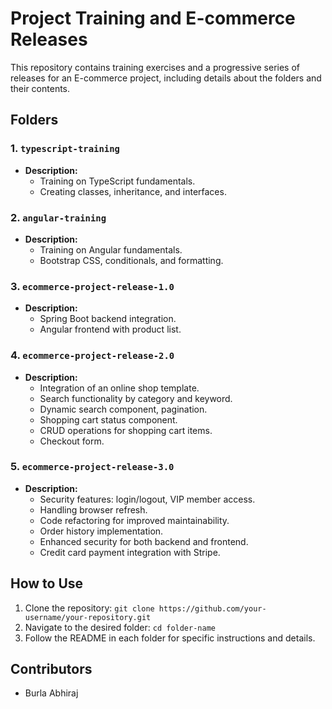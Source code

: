 # Project Training and E-commerce Releases

This repository contains training exercises and a progressive series of releases for an E-commerce project, including details about the folders and their contents.

## Folders

### 1. `typescript-training`

- **Description:**
  - Training on TypeScript fundamentals.
  - Creating classes, inheritance, and interfaces.

### 2. `angular-training`

- **Description:**
  - Training on Angular fundamentals.
  - Bootstrap CSS, conditionals, and formatting.

### 3. `ecommerce-project-release-1.0`

- **Description:**
  - Spring Boot backend integration.
  - Angular frontend with product list.

### 4. `ecommerce-project-release-2.0`

- **Description:**
  - Integration of an online shop template.
  - Search functionality by category and keyword.
  - Dynamic search component, pagination.
  - Shopping cart status component.
  - CRUD operations for shopping cart items.
  - Checkout form.

### 5. `ecommerce-project-release-3.0`

- **Description:**
  - Security features: login/logout, VIP member access.
  - Handling browser refresh.
  - Code refactoring for improved maintainability.
  - Order history implementation.
  - Enhanced security for both backend and frontend.
  - Credit card payment integration with Stripe.

## How to Use

1. Clone the repository: `git clone https://github.com/your-username/your-repository.git`
2. Navigate to the desired folder: `cd folder-name`
3. Follow the README in each folder for specific instructions and details.

## Contributors

- Burla Abhiraj



